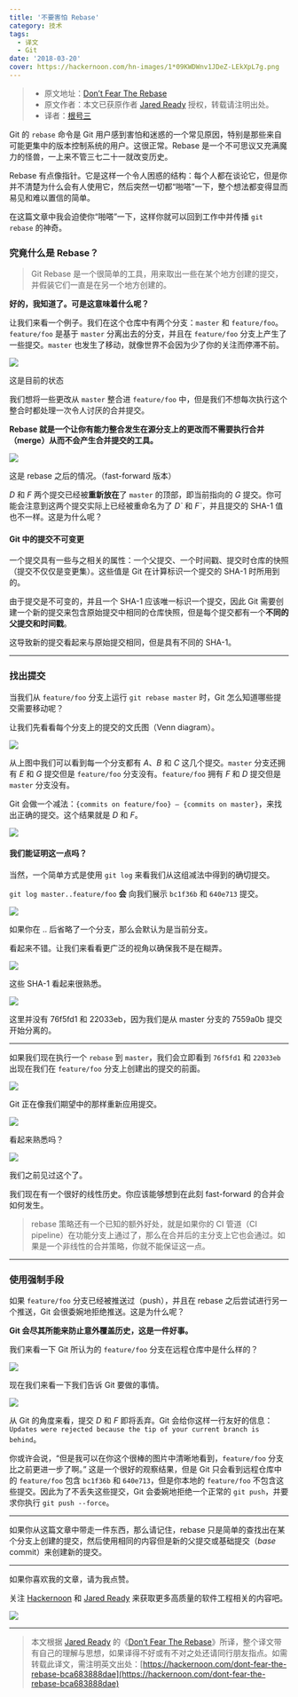 ```yaml
---
title: '不要害怕 Rebase'
category: 技术
tags:
  - 译文
  - Git
date: '2018-03-20'
cover: https://hackernoon.com/hn-images/1*09KWDWnv1JDeZ-LEkXpL7g.png
---
```


> - 原文地址：[Don’t Fear The Rebase](https://hackernoon.com/dont-fear-the-rebase-bca683888dae)
> - 原文作者：本文已获原作者 [Jared Ready](https://hackernoon.com/@jared.ready) 授权，转载请注明出处。
> - 译者：[根号三](https://github.com/sqrthree)

Git 的 `rebase` 命令是 Git 用户感到害怕和迷惑的一个常见原因，特别是那些来自可能更集中的版本控制系统的用户。这很正常。Rebase 是一个不可思议又充满魔力的怪兽，一上来不管三七二十一就改变历史。

Rebase 有点像指针。它是这样一个令人困惑的结构：每个人都在谈论它，但是你并不清楚为什么会有人使用它，然后突然一切都“啪嗒”一下，整个想法都变得显而易见和难以置信的简单。

在这篇文章中我会迫使你“啪嗒”一下，这样你就可以回到工作中并传播 `git rebase` 的神奇。

### 究竟什么是 Rebase？

> Git Rebase 是一个很简单的工具，用来取出一些在某个地方创建的提交，并假装它们一直是在另一个地方创建的。

**好的，我知道了。可是这意味着什么呢？**

让我们来看一个例子。我们在这个仓库中有两个分支：`master` 和 `feature/foo`。`feature/foo` 是基于 `master` 分离出去的分支，并且在 `feature/foo` 分支上产生了一些提交。`master` 也发生了移动，就像世界不会因为少了你的关注而停滞不前。

![](https://hackernoon.com/hn-images/1*RQdhYt4nNVFKlpw_q_IYow.png)

这是目前的状态

我们想将一些更改从 `master` 整合进 `feature/foo` 中，但是我们不想每次执行这个整合时都处理一次令人讨厌的合并提交。

**Rebase 就是一个让你有能力整合发生在源分支上的更改而不需要执行合并（merge）从而不会产生合并提交的工具。**

![](https://hackernoon.com/hn-images/1*PZLwva5O5UoPxcrV68oYgQ.png)

这是 rebase 之后的情况。（fast-forward 版本）

_D_ 和 _F_ 两个提交已经被**重新放在**了 `master` 的顶部，即当前指向的 _G_ 提交。你可能会注意到这两个提交实际上已经被重命名为了 _D\`_ 和 _F\`_，并且提交的 SHA-1 值也不一样。这是为什么呢？

#### Git 中的提交不可变更

一个提交具有一些与之相关的属性：一个父提交、一个时间戳、提交时仓库的快照（提交不仅仅是变更集）。这些值是 Git 在计算标识一个提交的 SHA-1 时所用到的。

由于提交是不可变的，并且一个 SHA-1 应该唯一标识一个提交，因此 Git 需要创建一个新的提交来包含原始提交中相同的仓库快照，但是每个提交都有一个**不同的父提交和时间戳**。

这导致新的提交看起来与原始提交相同，但是具有不同的 SHA-1。

---

### 找出提交

当我们从 `feature/foo` 分支上运行 `git rebase master` 时，Git 怎么知道哪些提交需要移动呢？

让我们先看看每个分支上的提交的文氏图（Venn diagram）。

![](https://hackernoon.com/hn-images/1*HbxYqw71A8ehVCTGkNOyWw.png)

从上图中我们可以看到每一个分支都有 _A_、_B_ 和 _C_ 这几个提交。`master` 分支还拥有 _E_ 和 _G_ 提交但是 `feature/foo` 分支没有。`feature/foo` 拥有 _F_ 和 _D_ 提交但是 `master` 分支没有。

Git 会做一个减法：`{commits on feature/foo} — {commits on master}`，来找出正确的提交。这个结果就是 _D_ 和 _F_。

![](https://hackernoon.com/hn-images/1*qkRc0FH6CzwSse5CNrscfA.png)

#### 我们能证明这一点吗？

当然，一个简单方式是使用 `git log` 来看我们从这组减法中得到的确切提交。

`git log master..feature/foo` **会** 向我们展示 `bc1f36b` 和 `640e713` 提交。

![](https://hackernoon.com/hn-images/1*g3VrmbNmzlpuOm3Fl9Fe8w.png)

如果你在 .. 后省略了一个分支，那么会默认为是当前分支。

看起来不错。让我们来看看更广泛的视角以确保我不是在糊弄。

![](https://hackernoon.com/hn-images/1*U2qcOyvEF6CiZycntHQ_6g.png)

这些 SHA-1 看起来很熟悉。

![](https://hackernoon.com/hn-images/1*zUQkjOT3zHCNp_6LjilQ4A.png)

这里并没有 76f5fd1 和 22033eb，因为我们是从 master 分支的 7559a0b 提交开始分离的。

---

如果我们现在执行一个 `rebase` 到 `master`，我们会立即看到 `76f5fd1` 和 `22033eb` 出现在我们在 `feature/foo` 分支上创建出的提交的前面。

![](https://hackernoon.com/hn-images/1*VLXh6HY221LdULI_i79RyQ.png)

Git 正在像我们期望中的那样重新应用提交。

![](https://hackernoon.com/hn-images/1*cCRyFq-dsWmZWWQ-8a-RJg.png)

看起来熟悉吗？

![](https://hackernoon.com/hn-images/1*PZLwva5O5UoPxcrV68oYgQ.png)

我们之前见过这个了。

我们现在有一个很好的线性历史。你应该能够想到在此刻 fast-forward 的合并会如何发生。

> rebase 策略还有一个已知的额外好处，就是如果你的 CI 管道（CI pipeline）在功能分支上通过了，那么在合并后的主分支上它也会通过。如果是一个非线性的合并策略，你就不能保证这一点。

---

### 使用强制手段

如果 `feature/foo` 分支已经被推送过（push），并且在 rebase 之后尝试进行另一个推送，Git 会很委婉地拒绝推送。这是为什么呢？

**Git 会尽其所能来防止意外覆盖历史，这是一件好事。**

我们来看一下 Git 所认为的 `feature/foo` 分支在远程仓库中是什么样的？

![](https://hackernoon.com/hn-images/1*6v_6goRTKnPduN6q_x4Vpw.png)

现在我们来看一下我们告诉 Git 要做的事情。

![](https://hackernoon.com/hn-images/1*3zndxVsC81_e7okV0aQbVg.png)

从 Git 的角度来看，提交 _D_ 和 _F_ 即将丢弃。Git 会给你这样一行友好的信息：`Updates were rejected because the tip of your current branch is behind`。

你或许会说，“但是我可以在你这个很棒的图片中清晰地看到，`feature/foo` 分支比之前更进一步了啊。” 这是一个很好的观察结果，但是 Git 只会看到远程仓库中的 `feature/foo` 包含 `bc1f36b` 和 `640e713`，但是你本地的 `feature/foo` 不包含这些提交。因此为了不丢失这些提交，Git 会委婉地拒绝一个正常的 `git push`，并要求你执行 `git push --force`。

---

如果你从这篇文章中带走一件东西，那么请记住，rebase 只是简单的查找出在某个分支上创建的提交，然后使用相同的内容但是新的父提交或基础提交（_base_ commit）来创建新的提交。

---

如果你喜欢我的文章，请为我点赞。

关注 [Hackernoon](https://medium.com/@hackernoon) 和 [Jared Ready](https://medium.com/@jared.ready) 来获取更多高质量的软件工程相关的内容吧。

[![](https://cdn-images-1.medium.com/max/1600/1*PZjwR1Nbluff5IMI6Y1T6g@2x.png)](https://goo.gl/w4Pbea)

---

> 本文根据 [Jared Ready](https://hackernoon.com/@jared.ready) 的《[Don’t Fear The Rebase](https://hackernoon.com/dont-fear-the-rebase-bca683888dae)》所译，整个译文带有自己的理解与思想，如果译得不好或有不对之处还请同行朋友指点。如需转载此译文，需注明英文出处：[https://hackernoon.com/dont-fear-the-rebase-bca683888dae](https://hackernoon.com/dont-fear-the-rebase-bca683888dae)
